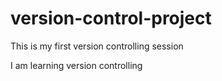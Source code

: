 # version-control-project
This is my first version controlling session

I am learning version controlling
